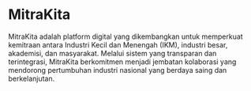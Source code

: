 # MitraKita

MitraKita adalah platform digital yang dikembangkan untuk memperkuat kemitraan antara Industri Kecil dan Menengah (IKM), industri besar, akademisi, dan masyarakat. Melalui sistem yang transparan dan terintegrasi, MitraKita berkomitmen menjadi jembatan kolaborasi yang mendorong pertumbuhan industri nasional yang berdaya saing dan berkelanjutan.

